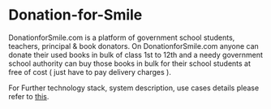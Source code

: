 # Donation-for-Smile

DonationforSmile.com is a platform of government school students, teachers, principal & book donators. On DonationforSmile.com anyone can donate their used books in bulk of class 1st to 12th and a needy government school authority can buy those books in bulk for their school students at free of cost ( just have to pay delivery charges ).

For Further technology stack, system description, use cases details please refer to [this](https://github.com/Pratyush-Ranjan/Book-whoop-store/blob/master/SADproject_description.docx).
